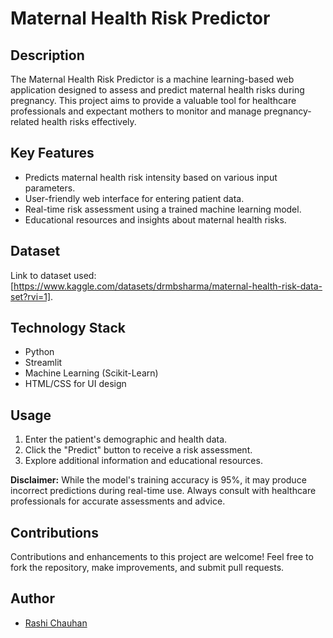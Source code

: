 # Maternal Health Risk Predictor

## Description

The Maternal Health Risk Predictor is a machine learning-based web application designed to assess and predict maternal health risks during pregnancy. This project aims to provide a valuable tool for healthcare professionals and expectant mothers to monitor and manage pregnancy-related health risks effectively.

## Key Features

- Predicts maternal health risk intensity based on various input parameters.
- User-friendly web interface for entering patient data.
- Real-time risk assessment using a trained machine learning model.
- Educational resources and insights about maternal health risks.

  
## Dataset 

Link to dataset used: [https://www.kaggle.com/datasets/drmbsharma/maternal-health-risk-data-set?rvi=1].

## Technology Stack

- Python
- Streamlit
- Machine Learning (Scikit-Learn)
- HTML/CSS for UI design

## Usage

1. Enter the patient's demographic and health data.
2. Click the "Predict" button to receive a risk assessment.
3. Explore additional information and educational resources.

**Disclaimer:** While the model's training accuracy is 95%, it may produce incorrect predictions during real-time use. Always consult with healthcare professionals for accurate assessments and advice.

## Contributions

Contributions and enhancements to this project are welcome! Feel free to fork the repository, make improvements, and submit pull requests.


## Author

- [Rashi Chauhan](mailto:rashichauhan67@example.com)

